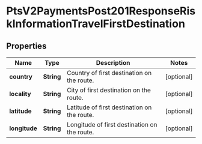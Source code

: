 
# PtsV2PaymentsPost201ResponseRiskInformationTravelFirstDestination

## Properties
Name | Type | Description | Notes
------------ | ------------- | ------------- | -------------
**country** | **String** | Country of first destination on the route. |  [optional]
**locality** | **String** | City of first destination on the route. |  [optional]
**latitude** | **String** | Latitude of first destination on the route. |  [optional]
**longitude** | **String** | Longitude of first destination on the route. |  [optional]



